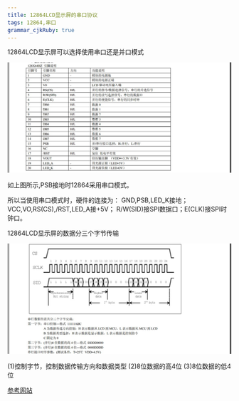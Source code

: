```yaml
---
title: 12864LCD显示屏的串口协议 
tags: 12864,串口
grammar_cjkRuby: true
---
```


12864LCD显示屏可以选择使用串口还是并口模式

![12864端口定义][1]

如上图所示,PSB接地时12864采用串口模式。

所以当使用串口模式时，硬件的连接为：
GND,PSB,LED_K接地；VCC,VO,RS(CS),/RST,LED_A接+5V；
R/W(SID)接SPI数据口；E(CLK)接SPI时钟口。

12864LCD显示屏的数据分三个字节传输

![12864LCD串行时序][2]

(1)控制字节，控制数据传输方向和数据类型
(2)8位数据的高4位
(3)8位数据的低4位

[参考网站][3]


  [1]: https://raw.githubusercontent.com/ChenZJgor/Studylogs/master/DEV/images/12864%E7%AB%AF%E5%8F%A3%E5%AE%9A%E4%B9%89.jpg "12864端口定义.jpg"
  [2]: https://raw.githubusercontent.com/ChenZJgor/Studylogs/master/DEV/images/12864%E4%B8%B2%E5%8F%A3%E6%97%B6%E5%BA%8F.jpg "12864串口时序.jpg"
  [3]: http://bbs.elecfans.com/jishu_407275_1_1.html